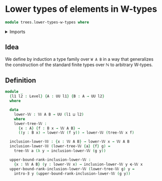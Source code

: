 # Lower types of elements in W-types

```agda
module trees.lower-types-w-types where
```

<details><summary>Imports</summary>
```agda
open import foundation.dependent-pair-types
open import foundation.existential-quantification
open import foundation.propositions
open import foundation.universe-levels
open import trees.ranks-of-elements-w-types
open import trees.w-types
```
</details>

## Idea

We define by induction a type family over `W A B` in a way that generalizes the construction of the standard finite types over ℕ to arbitrary W-types.

## Definition

```agda
module _
  {l1 l2 : Level} {A : UU l1} {B : A → UU l2}
  where

  data
    lower-𝕎 : 𝕎 A B → UU (l1 ⊔ l2)
    where
    lower-tree-𝕎 :
      {x : A} {f : B x → 𝕎 A B} →
      ((y : B x) → lower-𝕎 (f y)) → lower-𝕎 (tree-𝕎 x f)

  inclusion-lower-𝕎 : {x : 𝕎 A B} → lower-𝕎 x → 𝕎 A B
  inclusion-lower-𝕎 (lower-tree-𝕎 {a} {f} g) =
    tree-𝕎 a (λ y → inclusion-lower-𝕎 (g y))

  upper-bound-rank-inclusion-lower-𝕎 :
    {x : 𝕎 A B} (y : lower-𝕎 x) → inclusion-lower-𝕎 y ≼-𝕎 x
  upper-bound-rank-inclusion-lower-𝕎 (lower-tree-𝕎 g) y =
    intro-∃ y (upper-bound-rank-inclusion-lower-𝕎 (g y))
```
